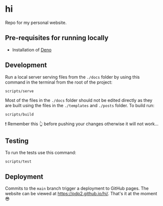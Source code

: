# hi
Repo for my personal website.

## Pre-requisites for running locally

- Installation of [Deno](https://deno.com/)

## Development

Run a local server serving files from the `./docs` folder by using this command in the terminal from the root of the project:

```
scripts/serve
```

Most of the files in the `./docs` folder should not be edited directly as they are built using the files in the `./templates` and `./posts` folder. To build run:

```
scripts/build
```

❗️ Remember this 👆 before pushing your changes otherwise it will not work...

## Testing

To run the tests use this command:

```
scripts/test
```

## Deployment
Commits to the `main` branch trigger a deployment to GitHub pages. The website can be viewed at https://pdp2.github.io/hi/. That's it at the moment 😎